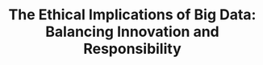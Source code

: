 ---
title: "The Ethical Implications of Big Data: Balancing Innovation and Responsibility"
publication_date: 2023-11-15
authors:
  - title: Helen Nissenbaum
    organization: cornell-university/_index
  - title: Solon Barocas
    organization: microsoft-research/_index
  - title: danah boyd
    organization: microsoft-research/_index
categories:
  - ethical/_index
  - data/_index
tags:
  - Big Data
  - Ethics
  - Privacy
  - Data governance
  - Social impact
resource_type: research
summary: |
  This research examines the ethical challenges posed by big data systems, with a particular focus on the intersection of data collection, privacy, and environmental impact.

  The study analyzes how massive data collection and processing affect both individual privacy and environmental sustainability, proposing a framework for responsible data practices that considers both ethical and ecological implications.

  The authors present guidelines for ethical data governance that balance innovation needs with social responsibility and environmental sustainability.
source_url: https://dl.acm.org/doi/10.1145/3567789
source_document: https://dl.acm.org/doi/pdf/10.1145/3567789
source_organizations:
  - cornell-university/_index
  - microsoft-research/_index
language: en
--- 